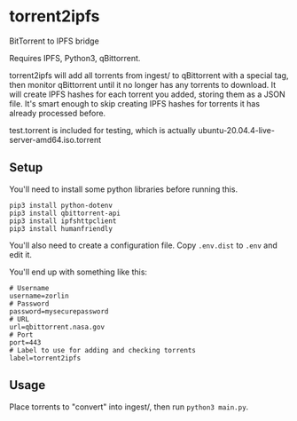# torrent2ipfs
BitTorrent to IPFS bridge

Requires IPFS, Python3, qBittorrent.

torrent2ipfs will add all torrents from ingest/ to qBittorrent with a special tag, then monitor qBittorrent until it no longer has any torrents to download. It will create IPFS hashes for each torrent you added, storing them as a JSON file. It's smart enough to skip creating IPFS hashes for torrents it has already processed before.

test.torrent is included for testing, which is actually ubuntu-20.04.4-live-server-amd64.iso.torrent

## Setup
You'll need to install some python libraries before running this.

```
pip3 install python-dotenv
pip3 install qbittorrent-api
pip3 install ipfshttpclient
pip3 install humanfriendly
```

You'll also need to create a configuration file. Copy `.env.dist` to `.env` and edit it.

You'll end up with something like this:
```
# Username
username=zorlin
# Password
password=mysecurepassword
# URL
url=qbittorrent.nasa.gov
# Port
port=443
# Label to use for adding and checking torrents
label=torrent2ipfs
```

## Usage
Place torrents to "convert" into ingest/, then run `python3 main.py`.
